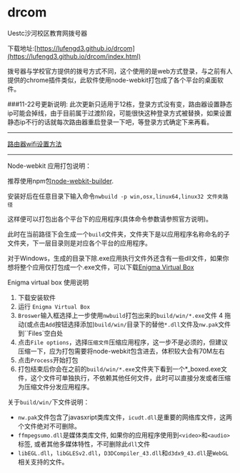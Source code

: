 drcom
=====

Uestc沙河校区教育网拨号器

下载地址:[https://lufengd3.github.io/drcom](https://lufengd3.github.io/drcom/index.html)

拨号器与学校官方提供的拨号方式不同，这个使用的是web方式登录，与之前有人提供的chrome插件类似，此软件使用node-webkit打包成了各个平台的桌面软件。

###11-22号更新说明:
此次更新只适用于12栋，登录方式没有变，路由器设置静态ip可能会掉线，由于目前属于过渡阶段，可能很快这种登录方式被替换，如果设置静态ip不行的话就每次路由器重启登录一下吧，等登录方式确定下来再看。

---

[路由器wifi设置方法](#)

---

Node-webkit 应用打包说明：

推荐使用npm包[node-webkit-builder](https://github.com/mllrsohn/node-webkit-builder).

安装好后在任意目录下输入命令`nwbuild -p win,osx,linux64,linux32 文件夹路径`

这样便可以打包出各个平台下的应用程序(具体命令参数请参照官方说明)。

此时在当前路径下会生成一个`build`文件夹，文件夹下是以应用程序名称命名的子文件夹，下一层目录则是对应各个平台的应用程序。

对于Windows，生成的目录下除.exe应用执行文件外还含有一些dll文件，如果你想将整个应用仅打包成一个.exe文件，可以下载[Enigma Virtual Box](http://enigmaprotector.com/cn/aboutvb.html)

Enigma virtual box 使用说明

1. 下载安装软件
2. 运行 `Enigma Virtual Box`
3. `Broswer`输入框选择上一步使用`nwbuild`打包出来的`build/win/*.exe`文件
4	拖动(或点击`Add`按钮选择添加)`build/win/`目录下的替他`*.dll`文件及`nw.pak`文件到``Files`空白处
5.  点击`File options`，选择`压缩文件`压缩应用程序，这一步不是必须的，但建议压缩一下，应为打包需要将node-webkit包含进去，体积较大会有70M左右
6.  点击`Process`开始打包
7.  打包结束后你会在之前的`build/win/*.exe`文件夹下看到一个*_boxed.exe文件，这个文件可单独执行，不依赖其他任何文件，此时可以直接分发或者压缩为压缩文件分发应用程序。

关于`build/win/`下文件说明：
- `nw.pak`文件包含了javasxript类库文件，`icudt.dll`是重要的网络库文件，这两个文件绝对不可删除。
- `ffmpegsumo.dll`是媒体类库文件, 如果你的应用程序使用到`<video>`和`<audio>`标签, 或者其他多媒体特性，不可删除此`dll`文件
- `libEGL.dll`，`libGLESv2.dll`，`D3DCompiler_43.dll`和`d3dx9_43.dll`是`WebGL`相关支持的文件。
